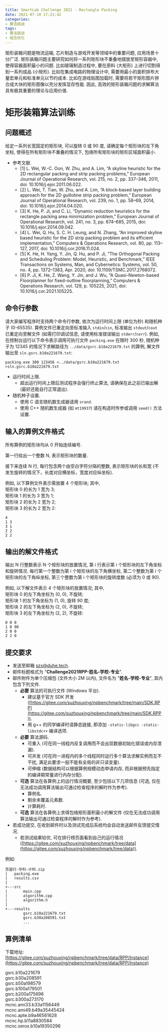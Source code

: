 ```yaml
---
title: SmartLab Challenge 2021 - Rectangle Packing
date: 2021-07-10 17:21:42
categories:
- 算法挑战
tags:
- 算法挑战
- 组合优化
---
```


矩形装箱问题是物流运输, 芯片制造与游戏开发等领域中的重要问题, 应用场景十分广泛.
矩形装箱问题主要研究如何将一系列矩形块不重叠地摆放至矩形容器中, 使得容器面积最小的问题.
比如玻璃制造过程中, 要在原料 (大矩形) 上进行切割得到一系列成品 (小矩形).
比如在集成电路的物理设计中, 需要用最小的面积排布大量宏单元和标准单元以节约成本.
比如在游戏贴图加载时, 需要将若干矩形图片拼合成大块的矩形图像以充分发挥显存性能.
因此, 高效的矩形装箱问题的求解算法具有极其重要的理论与应用价值.



# 矩形装箱算法训练

## 问题概述

给定一系列长宽固定的矩形块, 可以旋转 0 或 90 度, 请确定每个矩形块的左下角坐标, 使得在所有矩形块不重叠的情况下, 包络所有矩形块的矩形区域面积最小.

- 参考文献.
  - [1] L. Wei, W.-C. Oon, W. Zhu, and A. Lim, “A skyline heuristic for the 2D rectangular packing and strip packing problems,” European Journal of Operational Research, vol. 215, no. 2, pp. 337–346, 2011, doi: 10.1016/j.ejor.2011.06.022.
  - [2] L. Wei, T. Tian, W. Zhu, and A. Lim, “A block-based layer building approach for the 2D guillotine strip packing problem,” European Journal of Operational Research, vol. 239, no. 1, pp. 58–69, 2014, doi: 10.1016/j.ejor.2014.04.020.
  - [3] K. He, P. Ji, and C. Li, “Dynamic reduction heuristics for the rectangle packing area minimization problem,” European Journal of Operational Research, vol. 241, no. 3, pp. 674–685, 2015, doi: 10.1016/j.ejor.2014.09.042.
  - [4] L. Wei, Q. Hu, S. C. H. Leung, and N. Zhang, “An improved skyline based heuristic for the 2D strip packing problem and its efficient implementation,” Computers & Operations Research, vol. 80, pp. 113–127, 2017, doi: 10.1016/j.cor.2016.11.024.
  - [5] K. He, H. Yang, Y. Jin, Q. Hu, and P. Ji, “The Orthogonal Packing and Scheduling Problem: Model, Heuristic, and Benchmark,” IEEE Transactions on Systems, Man, and Cybernetics: Systems, vol. 50, no. 4, pp. 1372–1383, Apr. 2020, doi: 10.1109/TSMC.2017.2768072.
  - [6] P. Ji, K. He, Z. Wang, Y. Jin, and J. Wu, “A Quasi-Newton-based Floorplanner for fixed-outline floorplanning,” Computers & Operations Research, vol. 129, p. 105225, 2021, doi: 10.1016/j.cor.2021.105225.


## 命令行参数

请大家编写程序时支持两个命令行参数, 依次为运行时间上限 (单位为秒) 和随机种子 (0-65535).
算例文件已重定向至标准输入 `stdin`/`cin`, 标准输出 `stdout`/`cout` 已重定向至解文件 (如需打印调试信息, 请使用标准错误输出 `stderr`/`cerr`).
例如, 在控制台运行以下命令表示调用可执行文件 `packing.exe` 在限时 300 秒, 随机种子为 12345 的情况下求解路径为 `../data/gsrc.b10a221679.txt` 的算例, 解文件输出至 `sln.gsrc.b10a221679.txt`:
```
packing.exe 300 123456 <../data/gsrc.b10a221679.txt >sln.gsrc.b10a221679.txt
```

- 运行时间上限.
  - 超出运行时间上限后测试程序会强行终止算法, 请确保在此之前已输出解 (最好还能自行正常退出).
- 随机种子设置.
  - 使用 C 语言随机数生成器请用 `srand`.
  - 使用 C++ 随机数生成器 (如 `mt19937`) 请在构造时传参或调用 `seed()` 方法设置.


## 输入的算例文件格式

所有算例的矩形块均从 0 开始连续编号.

第一行给出一个整数 N, 表示矩形块的数量.

接下来连续 N 行, 每行包含两个由空白字符分隔的整数, 表示矩形块的长和宽 (不发生旋转的情况下，长度对应横坐标，宽度对应纵坐标).

例如, 以下算例文件表示需放置 4 个矩形块; 其中,  
矩形块 0 的长为 1 宽为 3;  
矩形块 1 的长为 3 宽为 1;  
矩形块 2 的长为 2 宽为 2;  
矩形块 3 的长为 2 宽为 2:
```
4
1 3
3 1
2 2
2 2
```


## 输出的解文件格式

输出 N 行整数表示 N 个矩形块的放置情况, 第 i 行表示第 i 个矩形块的左下角坐标和旋转情况.
每行第一个整数为第 i 个矩形块的左下角横坐标, 第二个整数为第 i 个矩形块的左下角纵坐标, 第三个整数为第 i 个矩形块的旋转度数 (必须为 0 或 90).

例如, 以下解文件表示 4 个矩形块的放置情况; 其中,  
矩形块 0 的左下角坐标为 (0, 0), 不旋转;  
矩形块 1 的左下角坐标为 (1, 0), 旋转 90 度;  
矩形块 2 的左下角坐标为 (2, 0), 不旋转;  
矩形块 3 的左下角坐标为 (2, 2), 不旋转:
```
0 0 0
1 0 90
2 0 0
2 2 0

```


## 提交要求

- 发送至邮箱 [szx@duhe.tech](mailto:szx@duhe.tech).
- 邮件标题格式为 "**Challenge2021RPP-姓名-学校-专业**".
- 邮件附件为单个压缩包 (文件大小 2M 以内), 文件名为 "**姓名-学校-专业**", 其内包含下列文件.
  - **必要** 算法的可执行文件 (Windows 平台).
    - 建议基于官方 SDK 开发 ([https://gitee.com/suzhouxing/npbenchmark/tree/main/SDK.RPP](https://gitee.com/suzhouxing/npbenchmark/tree/main/SDK.RPP)).
    - 用 g++ 的同学编译时请静态链接, 即添加 `-static-libgcc -static-libstdc++` 编译选项.
  - **必要** 算法源码.
    - 可重入 (可在同一线程内反复调用而不会出现数据初始化错误或内存泄漏).
    - 可并发 (可在同一进程内的多个线程同时运行多个算法求解实例而互不干扰, 满足此要求一般不能有全局的非只读变量).
    - 可伸缩 (数据结构可以根据算例规模动态申请内存, 而非根据预先指定的编译期常量进行内存分配).
  - **可选** 算法在各算例上的运行情况概要, 至少包括以下几项信息 (可选, 仅在无法成功调用算法输出可通过检查程序的解时作为参考).
    - 算例名.
    - 剩余未覆盖元素数.
    - 计算耗时.
  - **可选** 算法在各算例上求得包络矩形面积最小的解文件 (仅在无法成功调用算法输出可通过检查程序的解时作为参考).
- 若成功提交, 在收到邮件时以及测试完成后系统均会自动发送邮件反馈提交情况.
  - 若测试结果较优, 可在排行榜页面看到自己的运行情况 ([https://gitee.com/suzhouxing/npbenchmark/tree/data](https://gitee.com/suzhouxing/npbenchmark/tree/data)).

例如:
```
苏宙行-华科-计科.zip
|   packing.exe
|   results.csv
|
+---src
|       main.cpp
|       algorithm.cpp
|       algorithm.h
|
+---results
        gsrc.b10a221679.txt
        gsrc.b30a208591.txt
        ...
```


## 算例清单

下载地址: [https://gitee.com/suzhouxing/npbenchmark/tree/data/RPP/Instance](https://gitee.com/suzhouxing/npbenchmark/tree/data/RPP/Instance)

gsrc.b10a221679  
gsrc.b30a208591  
gsrc.b50a198579  
gsrc.b100a179501  
gsrc.b200a175696  
gsrc.b300a273170  
mcnc.ami33.b33a1156449  
mcnc.ami49.b49a35445424  
mcnc.apte.b9a46561628  
mcnc.hp.b11a8830584  
mcnc.xerox.b10a19350296  
